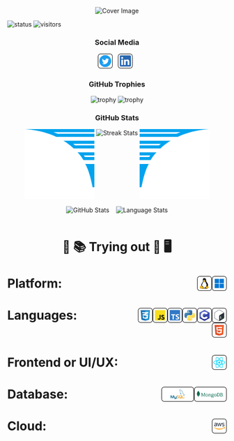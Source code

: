 <p align="center"><img src="images/header/Aniket-cover.svg" alt="Cover Image" /></p>


![status](https://img.shields.io/badge/Btw-I%20use%20Ubuntu-red)
![visitors](https://visitor-badge.laobi.icu/badge?page_id=2004_Aniket_Datta.2004mathematicsEnthusiastAniketDatta)


<h3 align="center">Social Media</h3>

<p align="center">
    <a href="https://twitter.com/2004niketdatta"><img height="34" src="images/social/twitter.svg" alt="Twitter"></a>&nbsp;&nbsp;
    <a href="https://www.linkedin.com/in/2004aniketdatta/"><img height="34" src="images/social/linkedin.svg" alt="LinkedIn"></a>&nbsp;&nbsp;
    <!-- <a href="https://raw.githubusercontent.com/Aniket-Datta/anikets-resume/main/Aniket_Datta_Resume.pdf"><img height="34" src="images/social/resume.svg" alt="Resume"></a> -->
</p>

<h3 align="center">GitHub Trophies</h3>
<div align="center">

![trophy](https://github-profile-trophy.vercel.app/?username=2004mathematicsEnthusiastAniketDatta&theme=dark_lover&no-frame=true&no-bg=true&margin-w=4&column=6&title=MultiLanguage,Joined2020,Organizations,Commits,Reviews,Followers)
![trophy](https://github-profile-trophy.vercel.app/?username=2004mathematicsEnthusiastAniketDatta&theme=dark_lover&no-frame=true&no-bg=true&margin-w=4&column=5&title=Stars,PullRequest,Repositories,Experience,Issues)

</div>
<h3 align="center">GitHub Stats</h3>
<div align="center">
    <img height="160px" width="160px" src="images/wings/Left.svg" alt="Left Wing">
    <img align="top" src="https://github-readme-streak-stats.herokuapp.com/?user=2004mathematicsEnthusiastAniketDatta&theme=windows-dark&hide_border=true" alt="Streak Stats">
    <img height="160px" width="160px" src="images/wings/Right.svg" alt="Right Wing">
    <p></p>
    <img src="https://github-readme-stats.vercel.app/api?username=2004mathematicsEnthusiastAniketDatta&show_icons=true&locale=en&theme=github_dark&hide_border=true&bg_color=000000&count_private=true" alt="GitHub Stats">
    &nbsp;&nbsp;
    <img align=top src="https://github-readme-stats.vercel.app/api/top-langs?username=2004mathematicsEnthusiastAniketDatta&show_icons=true&locale=en&theme=github_dark&hide_border=true&bg_color=000000&layout=compact&langs_count=10&hide=assembly,fortran,rust,java,r,dart,c%23,jupyter%20notebook,c%2B%2B,tex,pug" height="194.8px" alt="Language Stats">
</div>
<br>
<h1 align=center>

:open_book: :books: Trying out :closed_book: :desktop_computer:

</h1>
<h1>Platform:&nbsp;&nbsp;
    <!-- <img src="images/platform/macos.svg" height="34" alt="macOS" align=right>&nbsp;&nbsp; -->
    <img src="images/platform/windows.svg" height="34" alt="Windows" align=right>&nbsp;&nbsp;
    <img src="images/platform/linux.svg" height="34" alt="Linux" align=right>&nbsp;&nbsp;
</h1>

<h1>Languages:&nbsp;&nbsp;
    <img src="images/pl/bash.svg" height="34" alt="Bash" align=right>&nbsp;&nbsp;
    <img src="images/pl/c.svg" height="34" alt="C" align=right>&nbsp;&nbsp;
    <img src="images/pl/python.svg" height="34" alt="Python" align=right>&nbsp;&nbsp;
    <img src="images/frontend/ts.svg" height="34" alt="TS" align=right>&nbsp;&nbsp;
    <img src="images/frontend/js.svg" height="34" alt="JS" align=right>&nbsp;&nbsp;
    <img src="images/frontend/css.svg" height="34" alt="CSS" align=right>&nbsp;&nbsp;
    <img src="images/frontend/html.svg" height="34" alt="HTML" align=right>&nbsp;&nbsp;
</h1>

<h1>Frontend or UI/UX:&nbsp;&nbsp;
    <img src="images/frontend/react.svg" height="34" alt="React" align=right>&nbsp;&nbsp;
</h1>

<!-- <h1>Backend:&nbsp;&nbsp;
    <img src="images/backend/fastapi.svg" height="34" alt="FastAPI" align=right>&nbsp;&nbsp;
    <img src="images/backend/express.svg" height="34" alt="Express" align=right>&nbsp;&nbsp;
    <img src="images/backend/node.svg" height="34" alt="Node" align=right>&nbsp;&nbsp;
</h1> -->

<h1>Database:&nbsp;&nbsp;
    <img src="images/db/mongodb.svg" height="34" alt="MongoDB" align=right>&nbsp;&nbsp;
    <img src="images/db/mysql.svg" height="34" alt="MySQL" align=right>&nbsp;&nbsp;
</h1>

<h1>Cloud:&nbsp;&nbsp;
    <img src="images/cloud/aws.svg" height="34" alt="Amazon Web Services" align=right>&nbsp;&nbsp;
</h1>

<!-- <h1>DevOps:&nbsp;&nbsp;
    <img src="images/cloud/kubernetes.svg" height="34" alt="Kubernetes" align=right>&nbsp;&nbsp;
    <img src="images/cloud/docker.svg" height="34" alt="Docker" align=right>&nbsp;&nbsp;
    <img src="images/cloud/jenkins.svg" height="34" alt="Jenkins" align=right>&nbsp;&nbsp;
    <img src="images/cloud/github.svg" height="34" alt="GitHub" align=right>&nbsp;&nbsp;
    <img src="images/cloud/git.svg" height="34" alt="Git" align=right>&nbsp;&nbsp;
</h1> -->
<br><br/>
<!-- <h1 align=center>Experience</h1>

<!-- <div align=center>

| Role               | Organisation                                        | Time Period        | Type       |
| ------------------ | --------------------------------------------------- | ------------------ | ---------- |
| Frontend Engineer |   | Jun 2023 - Present | Internship | -->

<!-- </div> --> 

<br></br>
<!-- <div align=center>
    <img src="profile-3d-contrib/profile-night-green.svg" height="500" alt="Profile 3D Contrib">
</div> -->

